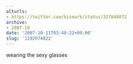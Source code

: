 ```yaml
---
alturls:
- https://twitter.com/bismark/status/327048872
archive:
- 2007-10
date: '2007-10-11T03:40:22+00:00'
slug: '1192074022'
---
```


wearing the sexy glasses

